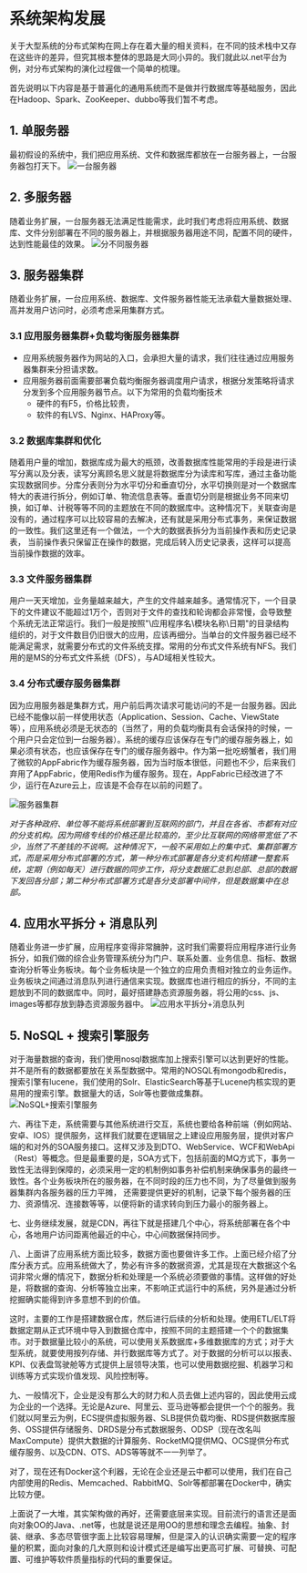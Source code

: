 # 系统架构发展

关于大型系统的分布式架构在网上存在着大量的相关资料，在不同的技术栈中又存在这些许的差异，但究其根本整体的思路是大同小异的。我们就此以.net平台为例，对分布式架构的演化过程做一个简单的梳理。

首先说明以下内容是基于普遍化的通用系统而不是做并行数据库等基础服务，因此在Hadoop、Spark、ZooKeeper、dubbo等我们暂不考虑。

## 1. 单服务器
最初假设的系统中，我们把应用系统、文件和数据库都放在一台服务器上，一台服务器包打天下。
![一台服务器](../img/architecture/intro1.jpg)

## 2. 多服务器
随着业务扩展，一台服务器无法满足性能需求，此时我们考虑将应用系统、数据库、文件分别部署在不同的服务器上，并根据服务器用途不同，配置不同的硬件，达到性能最佳的效果。
![分不同服务器](../img/architecture/intro2.jpg)

## 3. 服务器集群
随着业务扩展，一台应用系统、数据库、文件服务器性能无法承载大量数据处理、高并发用户访问时，必须考虑采用集群方式。
### 3.1 应用服务器集群+负载均衡服务器集群
* 应用系统服务器作为网站的入口，会承担大量的请求，我们往往通过应用服务器集群来分担请求数。
* 应用服务器前面需要部署负载均衡服务器调度用户请求，根据分发策略将请求分发到多个应用服务器节点。以下为常用的负载均衡技术
    * 硬件的有F5，价格比较贵，
    * 软件的有LVS、Nginx、HAProxy等。

### 3.2 数据库集群和优化
随着用户量的增加，数据库成为最大的瓶颈，改善数据库性能常用的手段是进行读写分离以及分表，读写分离顾名思义就是将数据库分为读库和写库，通过主备功能实现数据同步。分库分表则分为水平切分和垂直切分，水平切换则是对一个数据库特大的表进行拆分，例如订单、物流信息表等。垂直切分则是根据业务不同来切换，如订单、计税等等不同的主题放在不同的数据库中。这种情况下，关联查询是没有的，通过程序可以比较容易的去解决，还有就是采用分布式事务，来保证数据的一致性。我们这里还有一个做法，一个大的数据表拆分为当前操作表和历史记录表， 当前操作表只保留正在操作的数据，完成后转入历史记录表，这样可以提高当前操作数据的效率。

### 3.3 文件服务器集群
用户一天天增加，业务量越来越大，产生的文件越来越多。通常情况下，一个目录下的文件建议不能超过1万个，否则对于文件的查找和轮询都会非常慢，会导致整个系统无法正常运行。我们一般是按照"\应用程序名\模块名称\日期"的目录结构组织的，对于文件数目仍旧很大的应用，应该再细分。当单台的文件服务器已经不能满足需求，就需要分布式的文件系统支撑。常用的分布式文件系统有NFS。我们用的是MS的分布式文件系统（DFS），与AD域相关性较大。

### 3.4 分布式缓存服务器集群
因为应用服务器是集群方式，用户前后两次请求可能访问的不是一台服务器。因此已经不能像以前一样使用状态（Application、Session、Cache、ViewState等），应用系统必须是无状态的（当然了，用的负载均衡具有会话保持的时候，一个用户只会定位到一台服务器）。系统的缓存应该保存在专门的缓存服务器上，如果必须有状态，也应该保存在专门的缓存服务器中。作为第一批吃螃蟹者，我们用了微软的AppFabric作为缓存服务器，因为当时版本很低，问题也不少，后来我们弃用了AppFabric，使用Redis作为缓存服务。现在，AppFabric已经改进了不少，运行在Azure云上，应该是不会存在以前的问题了。

![服务器集群](../img/architecture/intro3.jpg)

*对于各种政府、单位等不能将系统部署到互联网的部门，并且在各省、市都有对应的分支机构。因为网络专线的价格还是比较高的，至少比互联网的网络带宽低了不少，当然了不差钱的不说啊。这种情况下，一般不采用如上的集中式、集群部署方式，而是采用分布式部署的方式，第一种分布式部署是各分支机构搭建一整套系统，定期（例如每天）进行数据的同步工作，将分支数据汇总到总部、总部的数据下发回各分部；第二种分布式部署方式是各分支部署中间件，但是数据集中在总部。*

## 4. 应用水平拆分 + 消息队列
随着业务进一步扩展，应用程序变得非常臃肿，这时我们需要将应用程序进行业务拆分，如我们做的综合业务管理系统分为门户、联系处置、业务信息、指标、数据查询分析等业务板块。每个业务板块是一个独立的应用负责相对独立的业务运作。业务板块之间通过消息队列进行通信来实现。数据库也进行相应的拆分，不同的主题放到不同的数据库中。同时，最好搭建静态资源服务器，将公用的css、js、images等都存放到静态资源服务器中。
![应用水平拆分+消息队列](../img/architecture/intro4.jpg)

## 5. NoSQL + 搜索引擎服务
对于海量数据的查询，我们使用nosql数据库加上搜索引擎可以达到更好的性能。并不是所有的数据都要放在关系型数据中。常用的NOSQL有mongodb和redis，搜索引擎有lucene，我们使用的Solr、ElasticSearch等基于Lucene内核实现的更易用的搜索引擎。数据量大的话，Solr等也要做成集群。
![NoSQL+搜索引擎服务](../img/architecture/intro5.jpg)


六、再往下走，系统需要与其他系统进行交互，系统也要给各种前端（例如网站、安卓、IOS）提供服务，这样我们就要在逻辑层之上建设应用服务层，提供对客户端的和对外的SOA服务接口。这样又涉及到DTO、WebService、WCF和WebApi（Rest）等概念。但是最重要的是，SOA方式下，包括前面的MQ方式下，事务一致性无法得到保障的，必须采用一定的机制例如事务补偿机制来确保事务的最终一致性。各个业务板块所在的服务器，在不同时段的压力也不同，为了尽量做到服务器集群内各服务器的压力平摊， 还需要提供更好的机制，记录下每个服务器的压力、资源情况、连接数等等，以便将新的请求转向到压力最小的服务器上。

 

七、业务继续发展，就是CDN，再往下就是搭建几个中心，将系统部署在各个中心，各地用户访问距离他最近的中心，中心间数据保持同步。

八、上面讲了应用系统方面比较多，数据方面也要做许多工作。上面已经介绍了分库分表方式。应用系统做大了，势必有许多的数据资源，尤其是现在大数据这个名词非常火爆的情况下，数据分析和处理是一个系统必须要做的事情。这样做的好处是，将数据的查询、分析等独立出来，不影响正式运行中的系统，另外是通过分析挖掘确实能得到许多意想不到的价值。

这时，主要的工作是搭建数据仓库，然后进行后续的分析和处理。使用ETL/ELT将数据定期从正式环境中导入到数据仓库中，按照不同的主题搭建一个个的数据集市。对于数据量比较小的系统，可以使用关系数据库+多维数据库的方式；对于大型系统，就要使用按列存储、并行数据库等方式了。对于数据的分析可以以报表、KPI、仪表盘驾驶舱等方式提供上层领导决策，也可以使用数据挖掘、机器学习和训练等方式实现价值发现、风险控制等。

 

九、一般情况下，企业是没有那么大的财力和人员去做上述内容的，因此使用云成为企业的一个选择。无论是Azure、阿里云、亚马逊等都会提供一个个的服务。我们就以阿里云为例，ECS提供虚拟服务器、SLB提供负载均衡、RDS提供数据库服务、OSS提供存储服务、DRDS是分布式数据服务、ODSP（现在改名叫MaxCompute）提供大数据的计算服务、RocketMQ提供MQ、OCS提供分布式缓存服务、以及CDN、OTS、ADS等等就不一一列举了。

对了，现在还有Docker这个利器，无论在企业还是云中都可以使用，我们在自己内部使用的Redis、Memcached、RabbitMQ、Solr等都部署在Docker中，确实比较方便。

 

上面说了一大堆，其实架构做的再好，还需要底层来实现。目前流行的语言还是面向对象OO的Java、.net等，也就是说还是用OO的思想和理念去编程。抽象、封装、继承、多态尽管很字面上比较容易理解，但是深入的认识确实需要一定的程序量的积累，面向对象的几大原则和设计模式还是编写出更高可扩展、可替换、可配置、可维护等软件质量指标的代码的重要保证。